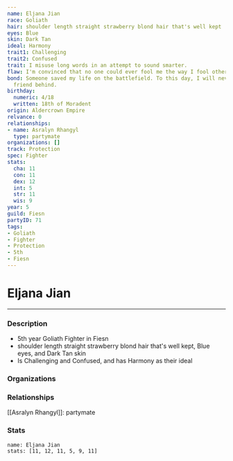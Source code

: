 ```yaml
---
name: Eljana Jian
race: Goliath
hair: shoulder length straight strawberry blond hair that's well kept
eyes: Blue
skin: Dark Tan
ideal: Harmony
trait1: Challenging
trait2: Confused
trait: I misuse long words in an attempt to sound smarter.
flaw: I'm convinced that no one could ever fool me the way I fool others.
bond: Someone saved my life on the battlefield. To this day, I will never leave a
  friend behind.
birthday:
  numeric: 4/18
  written: 18th of Moradent
origin: Aldercrown Empire
relvance: 0
relationships:
- name: Asralyn Rhangyl
  type: partymate
organizations: []
track: Protection
spec: Fighter
stats:
  cha: 11
  con: 11
  dex: 12
  int: 5
  str: 11
  wis: 9
year: 5
guild: Fiesn
partyID: 71
tags:
- Goliath
- Fighter
- Protection
- 5th
- Fiesn
---
```

# Eljana Jian
---
### Description
- 5th year Goliath Fighter in Fiesn
- shoulder length straight strawberry blond hair that's well kept, Blue eyes, and Dark Tan skin
- Is Challenging and Confused, and has Harmony as their ideal

### Organizations
### Relationships
[[Asralyn Rhangyl]]: partymate
### Stats
```statblock
name: Eljana Jian
stats: [11, 12, 11, 5, 9, 11]
```